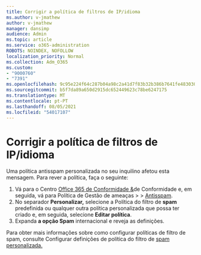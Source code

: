 ```yaml
---
title: Corrigir a política de filtros de IP/idioma
ms.author: v-jmathew
author: v-jmathew
manager: dansimp
audience: Admin
ms.topic: article
ms.service: o365-administration
ROBOTS: NOINDEX, NOFOLLOW
localization_priority: Normal
ms.collection: Adm_O365
ms.custom:
- "9000760"
- "7391"
ms.openlocfilehash: 9c95e224f64c287b04a98c2a41d7f83b32b386b7641fe483030fa8cc931855a8
ms.sourcegitcommit: b5f7da89a650d2915dc652449623c78be6247175
ms.translationtype: MT
ms.contentlocale: pt-PT
ms.lasthandoff: 08/05/2021
ms.locfileid: "54017107"
---
```

# <a name="fix-languageip-filter-policy"></a>Corrigir a política de filtros de IP/idioma

Uma política antisspam personalizada no seu inquilino afetou esta mensagem. Para rever a política, faça o seguinte:

1. Vá para o Centro [Office 365 de Conformidade &](https://go.microsoft.com/fwlink/p/?linkid=2077143)de Conformidade e, em seguida, vá para Política de Gestão de ameaças  >    >  [Antisspam](https://go.microsoft.com/fwlink/?linkid=2101518).
2. No separador **Personalizar,** selecione a Política do filtro de **spam** predefinida ou qualquer outra política personalizada que possa ter criado e, em seguida, selecione **Editar política**.
3. Expanda **a opção Spam** internacional e reveja as definições.

Para obter mais informações sobre como configurar políticas de filtro de spam, consulte Configurar definições de política do filtro de [spam personalizada.](https://go.microsoft.com/fwlink/?linkid=2101054)
